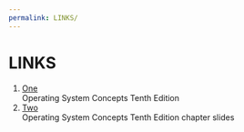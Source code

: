 ```yaml
---
permalink: LINKS/
---
```


# LINKS
1. [One](https://www.os-book.com/OS10/)<br>
Operating System Concepts Tenth Edition
2. [Two](https://www.os-book.com/OS10/slide-dir/)<br>
Operating System Concepts Tenth Edition chapter slides
